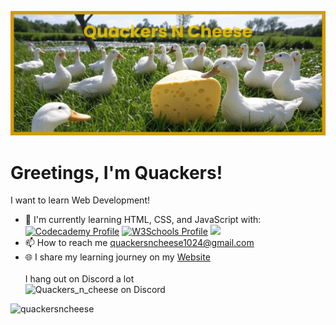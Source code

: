 [![Masterhead](./images/QuackersNCheeseBanner.jpg)]()
# Greetings, I'm Quackers! 
I want to learn Web Development!<br>
- 🔭 I'm currently learning HTML, CSS, and JavaScript with: <br>
[![Codecademy Profile](https://img.shields.io/badge/Codecademy-Profile-blue)](https://www.codecademy.com/profiles/Quackers_n_Cheese)
[![W3Schools Profile](https://img.shields.io/badge/W3schools-Profile-darkgreen)](https://www.w3profile.com/QuackersNCheese)
[<img src="https://www.codewars.com/users/QuackersNCheese/badges/micro">](https://www.codewars.com/users/QuackersNCheese)
- 📫 How to reach me [quackersncheese1024@gmail.com](mailto:quackersncheese1024@gmail.com)
- 🌐 I share my learning journey on my [Website](https://quackersncheese.github.io/QuackersNCheese/)<br><br>
I hang out on Discord a lot<br>
<img src="https://discord.c99.nl/widget/theme-3/1315926330205929508.png"  alt="Quackers_n_cheese on Discord" />  <br>
<img src="https://komarev.com/ghpvc/?username=quackersncheese&label=Profile%20views&color=0e75b6&style=flat" alt="quackersncheese" />